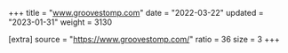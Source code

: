 +++
title = "www.groovestomp.com"
date = "2022-03-22"
updated = "2023-01-31"
weight = 3130

[extra]
source = "https://www.groovestomp.com/"
ratio = 36
size = 3
+++
